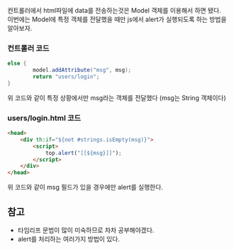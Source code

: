컨트롤러에서 html파일에 data를 전송하는것은 Model 객체를 이용해서 하면 됐다.   
이번에는 Model에 특정 객체를 전달했을 때만 js에서 alert가 실행되도록 하는 방법을 알아보자.


### 컨트롤러 코드
```java
else {
        model.addAttribute("msg", msg);
        return "users/login";
}
```
위 코드와 같이 특정 상황에서만 msg라는 객체를 전달했다 (msg는 String 객체이다)

### users/login.html 코드
```html
<head>
    <div th:if="${not #strings.isEmpty(msg)}">
        <script>
            top.alert("[[${msg}]]");
        </script>
    </div>
</head>
```
위 코드와 같이 msg 필드가 있을 경우에만 alert를 실행한다.

## 참고

* 타임리프 문법이 많이 미숙하므로 차차 공부해야겠다.
* alert를 처리하는 여러가지 방법이 있다. 

